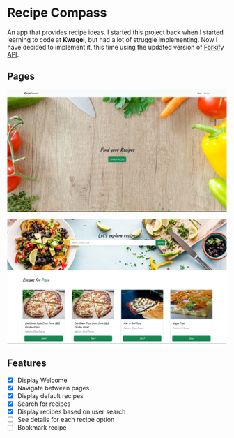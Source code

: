 # Recipe Compass

An app that provides recipe ideas. I started this project back when I started learning to code at **Kwagei**, but had a lot of struggle implementing. Now I have decided to implement it, this time using the updated version of [Forkify API](https://forkify-api.herokuapp.com/v2).

## Pages

![app homepage](/src/assets/images/recipe-home.png)

![app homepage](/src/assets/images/recipe-pg.png)

## Features

- [x] Display Welcome
- [x] Navigate between pages
- [x] Display default recipes
- [x] Search for recipes
- [x] Display recipes based on user search
- [ ] See details for each recipe option
- [ ] Bookmark recipe
